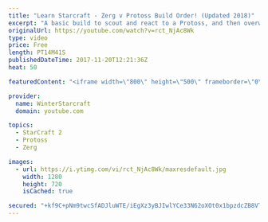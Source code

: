```yaml
---
title: "Learn Starcraft - Zerg v Protoss Build Order! (Updated 2018)"
excerpt: "A basic build to scout and react to a Protoss, and then overwhelm them with the swarm! Meant for lower level players looking for direction, not higher level looking for the dankest meta. -- Watch live at https://www.twitch.tv/wintergaming"
originalUrl: https://youtube.com/watch?v=rct_NjAc8Wk
type: video
price: Free
length: PT14M41S
publishedDateTime: 2017-11-20T12:21:36Z
heat: 50

featuredContent: "<iframe width=\"800\" height=\"500\" frameborder=\"0\" src=\"https://www.youtube.com/embed/rct_NjAc8Wk\" allow=\"accelerometer; autoplay; encrypted-media; gyroscope; picture-in-picture\" allowfullscreen></iframe>"

provider:
  name: WinterStarcraft
  domain: youtube.com

topics:
  - StarCraft 2
  - Protoss
  - Zerg

images:
  - url: https://i.ytimg.com/vi/rct_NjAc8Wk/maxresdefault.jpg
    width: 1280
    height: 720
    isCached: true

secured: "+kf9C+pNm9twcSfADJluWTE/iEgXz3yBJIwlYCe33N62oXOt0x1bpzdcZB8VTjmVK4ryDsAqtiSHtVWuGPRsjkAOVT+kSCJZ2gGkMrnOfl7gysjmHv6Pq47UA7areAqOz/Z9avTr3snnzXzEjc2v9rn/b86gOI2gyUO2WILjOAzvjR/L9hZFObmm6H5/WDzUWcOR1gEjjB3+WTjZvTl+cSvr1xYudXG26pzVsVhbtVl+xuaNKQT/un0lczqa2owF1iaxttFItyDZ6BlPrLfM3VoNpo87gDLkWw6ZWQiRPesfUcVDpqwqq67/CfG5l3sxfD7uB+WgqdulqQuT544CzG3snm8BA4H6LpCk15AuZqdhLHiKU5Nz6rlhJkGLCjie7YGi5BZaKLd5rza1nK+/xa9y75EcOdh0DCMo8HsXbAI=;z28PpjEFqDYYMHNLzgTW5w=="
---
```


